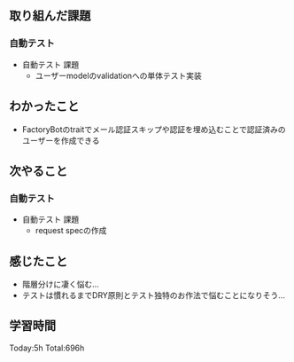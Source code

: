 ## 取り組んだ課題
### 自動テスト
- 自動テスト 課題
  - ユーザーmodelのvalidationへの単体テスト実装
## わかったこと
- FactoryBotのtraitでメール認証スキップや認証を埋め込むことで認証済みのユーザーを作成できる
## 次やること
### 自動テスト
- 自動テスト 課題
  - request specの作成
## 感じたこと
- 階層分けに凄く悩む...
- テストは慣れるまでDRY原則とテスト独特のお作法で悩むことになりそう...
## 学習時間
Today:5h Total:696h